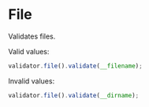 # File

Validates files.

Valid values:

```js
validator.file().validate(__filename);
```

Invalid values:

```js
validator.file().validate(__dirname);
```
